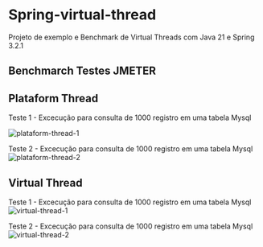 # Spring-virtual-thread

Projeto de exemplo e Benchmark de Virtual Threads com Java 21 e Spring 3.2.1


## Benchmarch Testes JMETER

## Plataform Thread 
Teste 1 - Excecução para consulta de 1000 registro em uma tabela Mysql

![plataform-thread-1](https://github.com/edmareliasb/spring-virtual-thread/assets/11556926/935a5d64-4d31-4364-bb82-1ff4edc5202b)

Teste 2 - Excecução para consulta de 1000 registro em uma tabela Mysql
![plataform-thread-2](https://github.com/edmareliasb/spring-virtual-thread/assets/11556926/bdd9eb02-6c7d-4e5b-93ac-0b22e0212e4e)

## Virtual Thread 

Teste 1 - Excecução para consulta de 1000 registro em uma tabela Mysql
![virtual-thread-1](https://github.com/edmareliasb/spring-virtual-thread/assets/11556926/e7510c24-3620-4a67-b2bf-236fd6e4cbfa)

Teste 2 - Excecução para consulta de 1000 registro em uma tabela Mysql
![virtual-thread-2](https://github.com/edmareliasb/spring-virtual-thread/assets/11556926/7e2bb6b7-dbbe-45c2-8ff1-eeace93b3cfb)
